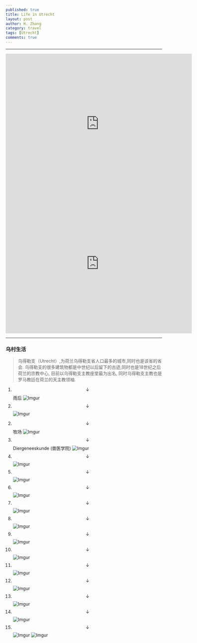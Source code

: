 ```yaml
---
published: true
title: Life in Utrecht
layout: post
author: H. Zhang
category: travel 
tags: [Utrecht]
comments: true
---
```


----

<iframe src="https://www.google.com/maps/embed?pb=!1m18!1m12!1m3!1d156911.97330805025!2d4.9420671814240835!3d52.0842883073715!2m3!1f0!2f0!3f0!3m2!1i1024!2i768!4f13.1!3m3!1m2!1s0x47c66f4339d32d37%3A0xd6c8fc4c19af4ae9!2z5LmM5b635YuS5pSv!5e0!3m2!1szh-CN!2snl!4v1479750731534" width="600" height="450" frameborder="0" style="border:0" allowfullscreen></iframe>
<iframe src="https://www.google.com/maps/embed?pb=!1m0!3m2!1szh-CN!2snl!4v1479755473212!6m8!1m7!1sY-2gjTFA8iS2yrdISIpkVw!2m2!1d52.07268834102338!2d5.125996513834451!3f225.859183021784!4f8.29523140042545!5f0.7820865974627469" width="600" height="450" frameborder="0" style="border:0" allowfullscreen></iframe>

---

### 乌村生活 ###

> 乌得勒支（Utrecht）,为荷兰乌得勒支省人口最多的城市,同时也是该省的省会. 乌得勒支的很多建筑物都是中世纪以后留下的古迹,同时也是18世纪之后荷兰的宗教中心, 目前以乌得勒支主教座堂最为出名, 同时乌得勒支主教也是罗马教廷在荷兰的天主教领袖.

1. $$\downarrow$$ 雨后
![Imgur](http://i.imgur.com/BO37USx.jpg)
2. $$\downarrow$$
![Imgur](http://i.imgur.com/lV9fn8Q.jpg)
<!--more-->
2. $$\downarrow$$ 牧场
	![Imgur](http://i.imgur.com/vqY5ATC.jpg)
2. $$\downarrow$$ Diergeneeskunde (兽医学院)
	![Imgur](http://i.imgur.com/ptNqBG6.jpg)
2. $$\downarrow$$
![Imgur](http://i.imgur.com/OYHo08i.jpg)
2. $$\downarrow$$
![Imgur](http://i.imgur.com/CnhYAG3.jpg)
2. $$\downarrow$$
![Imgur](http://i.imgur.com/TtkK7Es.jpg)
2. $$\downarrow$$
![Imgur](http://i.imgur.com/j5xnlpL.jpg)
2. $$\downarrow$$
![Imgur](http://i.imgur.com/vds8se1.jpg)
2. $$\downarrow$$
![Imgur](http://i.imgur.com/Wor6pE2.jpg)
2. $$\downarrow$$
![Imgur](http://i.imgur.com/4mSF3nX.jpg)
2. $$\downarrow$$
![Imgur](http://i.imgur.com/kQzJHOd.jpg)
2. $$\downarrow$$
![Imgur](http://i.imgur.com/tVJ150U.jpg)
2. $$\downarrow$$
![Imgur](http://i.imgur.com/xI8uxoX.jpg)
2. $$\downarrow$$
![Imgur](http://i.imgur.com/vsprmTL.jpg)
2. $$\downarrow$$
![Imgur](http://i.imgur.com/F6SDLJd.jpg)
![Imgur](http://i.imgur.com/npg4paW.jpg)


<!-- <center><embed src="http://gohom.win/HomPDF/mou.pdf" width="850" height="600"></center>
-->
